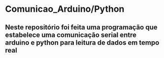 # Comunicao_Arduino/Python
## Neste repositório foi feita uma programação que estabelece uma comunicação serial entre arduino e python para leitura de dados em tempo real
